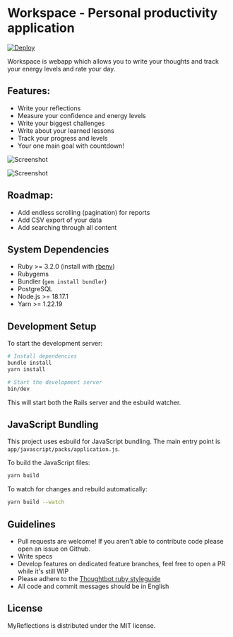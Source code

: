 # Workspace - Personal productivity application

[![Deploy](https://www.herokucdn.com/deploy/button.png)](https://heroku.com/deploy?template=https://github.com/ildarsafin/myreflections)

Workspace is webapp which allows you to write your thoughts and track your energy levels and rate your day.

Features:
---------
- Write your reflections
- Measure your confidence and energy levels
- Write your biggest challenges
- Write about your learned lessons
- Track your progress and levels
- Your one main goal with countdown!


![Screenshot](/app/assets/images/dashboard_page.png)


![Screenshot](/app/assets/images/plot_energy_level.png)

Roadmap:
---------
- Add endless scrolling (pagination) for reports
- Add CSV export of your data
- Add searching through all content

System Dependencies
-------------------

- Ruby >= 3.2.0 (install with [rbenv](https://github.com/sstephenson/rbenv))
- Rubygems
- Bundler (`gem install bundler`)
- PostgreSQL
- Node.js >= 18.17.1
- Yarn >= 1.22.19

Development Setup
----------------

To start the development server:

```bash
# Install dependencies
bundle install
yarn install

# Start the development server
bin/dev
```

This will start both the Rails server and the esbuild watcher.

JavaScript Bundling
------------------

This project uses esbuild for JavaScript bundling. The main entry point is `app/javascript/packs/application.js`.

To build the JavaScript files:

```bash
yarn build
```

To watch for changes and rebuild automatically:

```bash
yarn build --watch
```

Guidelines
----------
- Pull requests are welcome! If you aren't able to contribute code please open an issue on Github.
- Write specs
- Develop features on dedicated feature branches, feel free to open a PR while it's still WIP
- Please adhere to the [Thoughtbot ruby styleguide](https://github.com/thoughtbot/guides/tree/master/style#ruby)
- All code and commit messages should be in English

License
-------
MyReflections is distributed under the MIT license.
